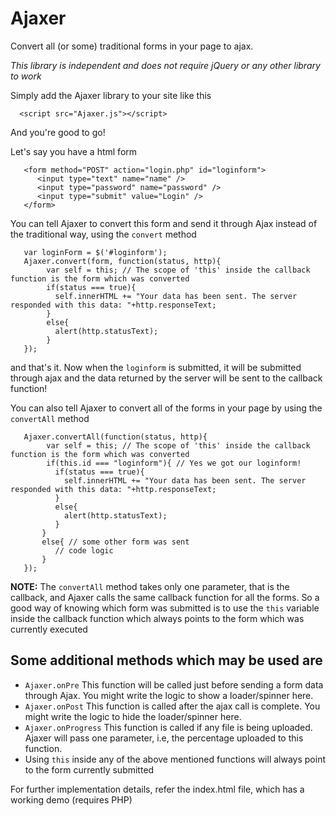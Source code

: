 # Ajaxer
Convert all (or some) traditional forms in your page to ajax. 

_This library is independent and does not require jQuery or any other library to work_

Simply add the Ajaxer library to your site like this
   
      <script src="Ajaxer.js"></script>
      
And you're good to go!

Let's say you have a html form

       <form method="POST" action="login.php" id="loginform">
          <input type="text" name="name" />
          <input type="password" name="password" />
          <input type="submit" value="Login" />
       </form>
       
 You can tell Ajaxer to convert this form and send it through Ajax instead of the traditional way, using the `convert` method
 
       var loginForm = $('#loginform');
       Ajaxer.convert(form, function(status, http){
            var self = this; // The scope of 'this' inside the callback function is the form which was converted
            if(status === true){
              self.innerHTML += "Your data has been sent. The server responded with this data: "+http.responseText;
            }
            else{
              alert(http.statusText);
            }
       });
       
and that's it. Now when the `loginform` is submitted, it will be submitted through ajax and the data returned by the server will be sent to the callback function!

You can also tell Ajaxer to convert all of the forms in your page by using the `convertAll` method

       Ajaxer.convertAll(function(status, http){
            var self = this; // The scope of 'this' inside the callback function is the form which was converted
            if(this.id === "loginform"){ // Yes we got our loginform!
              if(status === true){
                self.innerHTML += "Your data has been sent. The server responded with this data: "+http.responseText;
              }
              else{
                alert(http.statusText);
              }
           }
           else{ // some other form was sent
              // code logic
           }
       });
       
 __NOTE:__ The `convertAll` method takes only one parameter, that is the callback, and Ajaxer calls the same callback function for all the forms. So a good way of knowing which form was submitted is to use the `this` variable inside the callback function which always points to the form which was currently executed
 
## Some additional methods which may be used are
   
   - `Ajaxer.onPre` This function will be called just before sending a form data through Ajax. You might write the logic to show a loader/spinner here.
   - `Ajaxer.onPost` This function is called after the ajax call is complete. You might write the logic to hide the loader/spinner here.
   - `Ajaxer.onProgress` This function is called if any file is being uploaded. Ajaxer will pass one parameter, i.e, the percentage uploaded to this function.
   - Using `this` inside any of the above mentioned functions will always point to the form currently submitted
    
 For further implementation details, refer the index.html file, which has a working demo (requires PHP)
